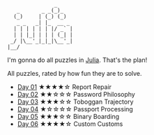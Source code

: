 ```
               _
   _       _ _(_)_     
  (_)     | (_) (_)    
   _ _   _| |_  __ _   
  | | | | | | |/ _` |  
  | | |_| | | | (_| |  
 _/ |\__'_|_|_|\__'_|  
|__/                   
```

I'm gonna do all puzzles in [Julia](https://julialang.org/). That's the plan!

All puzzles, rated by how fun they are to solve.
* [Day 01](Day01/src/Day01.jl) ★★★★☆ Report Repair
* [Day 02](Day02/src/Day02.jl) ★★☆☆☆ Password Philosophy
* [Day 03](Day03/src/Day03.jl) ★★★☆☆ Toboggan Trajectory
* [Day 04](Day04/src/Day04.jl) ★☆☆☆☆ Passport Processing
* [Day 05](Day05/src/Day05.jl) ★★★☆☆ Binary Boarding
* [Day 06](Day06/src/Day06.jl) ★★★★☆ Custom Customs
